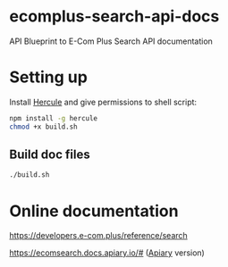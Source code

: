# ecomplus-search-api-docs
API Blueprint to E-Com Plus Search API documentation

# Setting up
Install [Hercule](https://github.com/jamesramsay/hercule)
and give permissions to shell script:

```bash
npm install -g hercule
chmod +x build.sh
```

## Build doc files
```bash
./build.sh
```

# Online documentation
https://developers.e-com.plus/reference/search

https://ecomsearch.docs.apiary.io/#
([Apiary](https://github.com/apiaryio) version)
